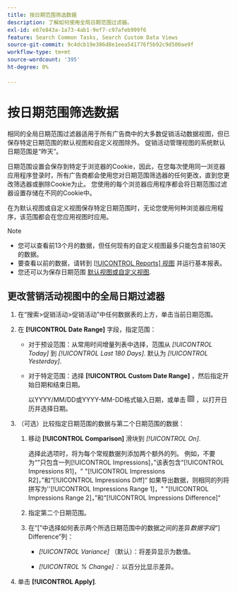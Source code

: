 ```yaml
---
title: 按日期范围筛选数据
description: 了解如何使用全局日期范围过滤器。
exl-id: e67e843a-1a73-4ab1-9ef7-c97afeb999f6
feature: Search Common Tasks, Search Custom Data Views
source-git-commit: 9c4dcb19e386d8e1eea541776f5b92c9d500ae9f
workflow-type: tm+mt
source-wordcount: '395'
ht-degree: 0%

---
```


# 按日期范围筛选数据

相同的全局日期范围过滤器适用于所有广告商中的大多数促销活动数据视图，但已保存特定日期范围的默认视图和自定义视图除外。 促销活动管理视图的系统默认日期范围是“昨天”。

日期范围设置会保存到特定于浏览器的Cookie，因此，在您每次使用同一浏览器应用程序登录时，所有广告商都会使用您对日期范围筛选器的任何更改，直到您更改筛选器或删除Cookie为止。 您使用的每个浏览器应用程序都会将日期范围过滤器设置存储在不同的Cookie中。

在为默认视图或自定义视图保存特定日期范围时，无论您使用何种浏览器应用程序，该范围都会在您应用视图时应用。

>[!NOTE]
>
>* 您可以查看前13个月的数据，但任何现有的自定义视图最多只能包含前180天的数据。
>* 要查看以前的数据，请转到 [[!UICONTROL Reports] 视图](/help/search-social-commerce/reports/management/basic-advanced/basic-advanced-report-about.md) 并运行基本报表。
>* 您还可以为保存日期范围 [默认视图或自定义视图](/help/search-social-commerce/common-tasks/data-views/custom-default-views-manage.md).

## 更改营销活动视图中的全局日期过滤器

1. 在“搜索\>促销活动\>促销活动”中任何数据表的上方，单击当前日期范围。

1. 在 **[!UICONTROL Date Range]** 字段，指定范围：

   * 对于预设范围：从常用时间增量列表中选择，范围从 *[!UICONTROL Today]* 到 *[!UICONTROL Last 180 Days]*. 默认为 *[!UICONTROL Yesterday]*.

   * 对于特定范围：选择 **[!UICONTROL Custom Date Range]** ，然后指定开始日期和结束日期。

     以YYYY/MM/DD或YYYY-MM-DD格式输入日期，或单击 ![日历图标](/help/search-social-commerce/assets/calendar.png "日历图标") ，以打开日历并选择日期。

1. （可选）比较指定日期范围的数据与第二个日期范围的数据：

   1. 移动 **[!UICONTROL Comparison]** 滑块到 *[!UICONTROL On]*.

      选择此选项时，将为每个常规数据列添加两个额外的列。 例如，不要为“”只包含一列[!UICONTROL Impressions]，”该表包含“[!UICONTROL Impressions R1]，&quot; &quot;[!UICONTROL Impressions R2]，”和“[!UICONTROL Impressions Diff]“  如果导出数据，则相同的列将拼写为&#39;&#39;[!UICONTROL Impressions Range 1]，&quot; &quot;[!UICONTROL Impressions Range 2]，”和“[!UICONTROL Impressions Difference]“

   1. 指定第二个日期范围。

   1. 在“\[”中选择如何表示两个所选日期范围中的数据之间的差异&#x200B;_数据字段_“\] Difference”列：

      * *[!UICONTROL Variance]* （默认）：将差异显示为数值。

      * *[!UICONTROL % Change]：*  以百分比显示差异。

1. 单击 **[!UICONTROL Apply]**.
